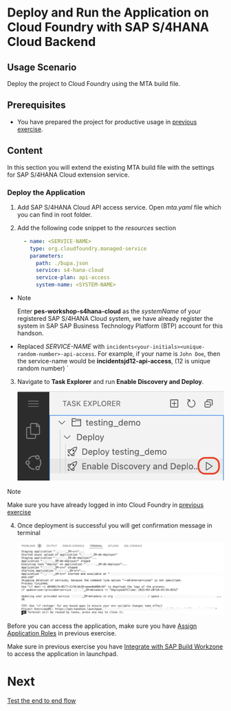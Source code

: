 # Deploy and Run the Application on Cloud Foundry with SAP S/4HANA Cloud Backend

## Usage Scenario

Deploy the project to Cloud Foundry using the MTA build file.

## Prerequisites

* You have prepared the project for productive usage in [previous exercise]((./prep-for-prod.md)).

## Content
In this section you will extend the existing MTA build file with the settings for SAP S/4HANA Cloud extension service.


### Deploy the Application

1. Add SAP S/4HANA Cloud API access service. Open *mta.yaml* file which you can find in root folder.

2. Add the following code snippet to the *resources* section

    ```yaml
      - name: <SERVICE-NAME>
        type: org.cloudfoundry.managed-service  
        parameters:
          path: ./bupa.json
          service: s4-hana-cloud
          service-plan: api-access
          system-name: <SYSTEM-NAME>
    ```

- > [!Note]
  > Enter **pes-workshop-s4hana-cloud** as the *systemName* of your registered SAP S/4HANA Cloud system, we have already register the system in SAP SAP Business Technology Platform (BTP) account for this handson.

- Replaced *SERVICE-NAME* with `incidents<your-initials><unique-random-number>-api-access`. For example, if your name is `John Doe`, then the service-name would be **incidentsjd12-api-access**, (12 is unique random number)
`

3. Navigate to **Task Explorer** and run **Enable Discovery and Deploy**.

    ![deploy-cf](../../images/deploy-cf/deploy_cf_enable.png)

> [!Note]
> Make sure you have already logged in into Cloud Foundry in [previous exercise](../deploy-cf.md#deploy-the-application)  

4. Once deployment is successful you will get confirmation message in terminal

   ![deploy-mtar-success](../../images/add-remote-service/deploy-to-cf/deploy_mtar_success.png)

Before you can access the application, make sure you have [Assign Application Roles](../deploy-cf.md#assign-the-user-roles) in previous exercise.

Make sure in previous exercise you have [Integrate with SAP Build Workzone](../integrate-workzone.md) to access the application in launchpad.

# Next

[Test the end to end flow](./test-the-app.md)